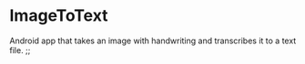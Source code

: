 # ImageToText

Android app that takes an image with handwriting and transcribes it to a text file. ;;